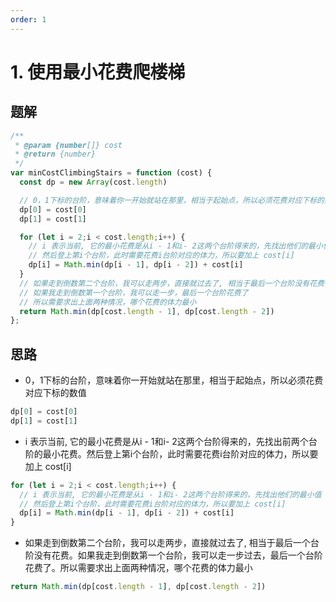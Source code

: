 ```yaml
---
order: 1
---
```

# 1. 使用最小花费爬楼梯

## 题解

```js
/**
 * @param {number[]} cost
 * @return {number}
 */
var minCostClimbingStairs = function (cost) {
  const dp = new Array(cost.length)

  // 0，1下标的台阶，意味着你一开始就站在那里，相当于起始点，所以必须花费对应下标的数值
  dp[0] = cost[0]
  dp[1] = cost[1]

  for (let i = 2;i < cost.length;i++) {
    // i 表示当前, 它的最小花费是从i - 1和i- 2这两个台阶得来的，先找出他们的最小值
    // 然后登上第i个台阶，此时需要花费i台阶对应的体力，所以要加上 cost[i]
    dp[i] = Math.min(dp[i - 1], dp[i - 2]) + cost[i]
  }
  // 如果走到倒数第二个台阶，我可以走两步，直接就过去了, 相当于最后一个台阶没有花费
  // 如果我走到倒数第一个台阶，我可以走一步，最后一个台阶花费了
  // 所以需要求出上面两种情况，哪个花费的体力最小
  return Math.min(dp[cost.length - 1], dp[cost.length - 2])
};
```


## 思路

+ 0，1下标的台阶，意味着你一开始就站在那里，相当于起始点，所以必须花费对应下标的数值
```js
dp[0] = cost[0]
dp[1] = cost[1]
```

+ i 表示当前, 它的最小花费是从i - 1和i- 2这两个台阶得来的，先找出前两个台阶的最小花费。然后登上第i个台阶，此时需要花费i台阶对应的体力，所以要加上 cost[i]

```js
for (let i = 2;i < cost.length;i++) {
  // i 表示当前, 它的最小花费是从i - 1和i- 2这两个台阶得来的，先找出他们的最小值
  // 然后登上第i个台阶，此时需要花费i台阶对应的体力，所以要加上 cost[i]
  dp[i] = Math.min(dp[i - 1], dp[i - 2]) + cost[i]
}
```

+ 如果走到倒数第二个台阶，我可以走两步，直接就过去了, 相当于最后一个台阶没有花费。如果我走到倒数第一个台阶，我可以走一步过去，最后一个台阶花费了。所以需要求出上面两种情况，哪个花费的体力最小

```js
return Math.min(dp[cost.length - 1], dp[cost.length - 2])
```


